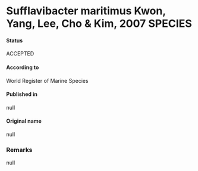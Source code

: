 # Sufflavibacter maritimus Kwon, Yang, Lee, Cho & Kim, 2007 SPECIES

#### Status
ACCEPTED

#### According to
World Register of Marine Species

#### Published in
null

#### Original name
null

### Remarks
null